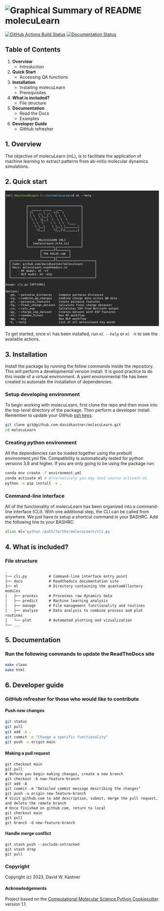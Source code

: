 ![Graphical Summary of README](docs/_static/header.webp)
molecuLearn
==============================
[//]: # (Badges)
[![GitHub Actions Build Status](https://github.com/davidkastner/molecuLearn/workflows/CI/badge.svg)](https://github.com/davidkastner/molecuLearn/actions?query=workflow%3ACI)
[![Documentation Status](https://readthedocs.org/projects/moleculearn/badge/?version=latest)](https://moleculearn.readthedocs.io/en/latest/?badge=latest)


## Table of Contents
1. **Overview**
    * Introduction
2. **Quick Start**
    * Accessing QA functions
3. **Installation**
    * Installing molecuLearn
    * Prerequisites
4. **What is included?**
    * File structure
5. **Documentation**
    * Read the Docs
    * Examples
6. **Developer Guide**
    * GitHub refresher


## 1. Overview
The objective of molecuLearn (mL), is to facilitate the application of machine learning to extract patterns from ab-initio molecular dynamics simulations.


## 2. Quick start
![Welcome screen help options](docs/_static/welcome_help_demo.png)

To get started, once `ml` has been installed, run `ml --help` or `ml -h` to see the available actions.

## 3. Installation
Install the package by running the follow commands inside the repository. This will perform a developmental version install. It is good practice to do this inside of a virtual environment. A yaml environmental file has been created to automate the installation of dependencies.

### Setup developing environment
To begin working with molecuLearn, first clone the repo and then move into the top-level directory of the package.
Then perform a developer install.
Remember to update your GitHub [ssh keys](https://docs.github.com/en/authentication/connecting-to-github-with-ssh/adding-a-new-ssh-key-to-your-github-account).
```bash
git clone git@github.com:davidkastner/molecuLearn.git
cd molecuLearn
```

### Creating python environment
All the dependencies can be loaded together using the prebuilt environment.yml file.
Compatibility is automatically tested for python versions 3.8 and higher.
If you are only going to be using the package run:
```bash
conda env create -f environment.yml
conda activate ml # Alternatively you may need source activate ml
python -m pip install -e .
```

### Command-line interface
All of the functionality of molecuLearn has been organized into a command-line interface (CLI).
With one additional step, the CLI can be called from anywhere.
We just have to setup a shortcut command in your BASHRC.
Add the following line to your BASHRC:
```bash
alias ml='python /path/to/the/molecuLearn/cli.py
```


## 4. What is included?
### File structure
```
.
|── cli.py          # Command-line interface entry point
├── docs            # Readthedocs documentation site
├── ml              # Directory containing the quantumAllostery modules
│   ├── process     # Processes raw dynamics data
│   ├── predict     # Machine learning analysis
│   ├── manage      # File management functionality and routines
│   ├── analyze     # Data analysis to combine process and plot routines
│   └── plot        # Automated plotting and vizualization 
└── ...
```


## 5. Documentation
### Run the following commands to update the ReadTheDocs site
```bash
make clean
make html
```


## 6. Developer guide
### GitHub refresher for those who would like to contribute
#### Push new changes
```bash
git status
git pull
git add -A .
git commit -m "Change a specific functionality"
git push -u origin main
```

#### Making a pull request
```
git checkout main
git pull
# Before you begin making changes, create a new branch
git checkout -b new-feature-branch
git add -A
git commit -m "Detailed commit message describing the changes"
git push -u origin new-feature-branch
# Visit github.com to add description, submit, merge the pull request, and delete the remote branch
# Once finished on github.com, return to local
git checkout main
git pull
git branch -d new-feature-branch
```

#### Handle merge conflict

```
git stash push --include-untracked
git stash drop
git pull
```

### Copyright

Copyright (c) 2023, David W. Kastner


#### Acknowledgements
 
Project based on the 
[Computational Molecular Science Python Cookiecutter](https://github.com/molssi/cookiecutter-cms) version 1.1.
